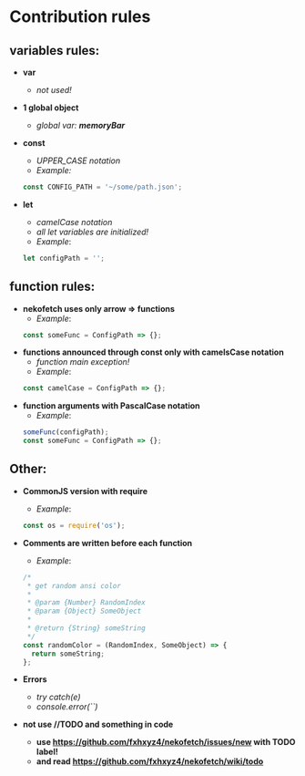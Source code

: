 # Contribution rules

## variables rules:

- **var**

  - _not used!_

- **1 global object**

  - _global var: **memoryBar**_

- **const**

  - _UPPER_CASE notation_
  - _Example:_

  ```js
  const CONFIG_PATH = '~/some/path.json';
  ```

- **let**
  - _camelCase notation_
  - _all let variables are initialized!_
  - _Example_:
  ```js
  let configPath = '';
  ```

## function rules:

- **nekofetch uses only arrow => functions**
  - _Example_:
  ```js
  const someFunc = ConfigPath => {};
  ```
- **functions announced through const only with camelsCase notation**
  - _function main exception!_
  - _Example_:
  ```js
  const camelCase = ConfigPath => {};
  ```
- **function arguments with PascalCase notation**
  - _Example_:
  ```js
  someFunc(configPath);
  const someFunc = ConfigPath => {};
  ```

## Other:

- **CommonJS version with require**
  - _Example_:
  ```js
  const os = require('os');
  ```
- **Comments are written before each function**

  - _Example_:

  ```js
  /*
   * get random ansi color
   *
   * @param {Number} RandomIndex
   * @param {Object} SomeObject
   *
   * @return {String} someString
   */
  const randomColor = (RandomIndex, SomeObject) => {
    return someString;
  };
  ```

- **Errors**

  - _try catch(e)_
  - _console.error(``)_

- **not use //TODO and something in code**
  - **use https://github.com/fxhxyz4/nekofetch/issues/new with TODO label!**
  - **and read https://github.com/fxhxyz4/nekofetch/wiki/todo**
